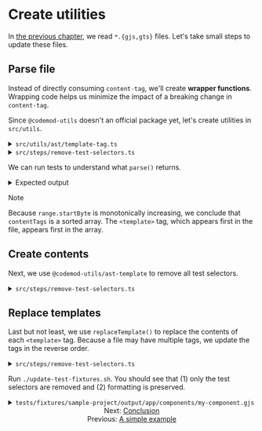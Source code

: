 # Create utilities

In [the previous chapter](./01-a-simple-example.md), we read `*.{gjs,gts}` files. Let's take small steps to update these files.


## Parse file

Instead of directly consuming `content-tag`, we'll create **wrapper functions**. Wrapping code helps us minimize the impact of a breaking change in `content-tag`.

Since `@codemod-utils` doesn't an official package yet, let's create utilities in `src/utils`.

<details>

<summary><code>src/utils/ast/template-tag.ts</code></summary>

```ts
import { Preprocessor } from 'content-tag';

const BufferMap = new Map<string, ArrayBuffer>();

function getBuffer(str: string): ArrayBuffer {
  let buffer = BufferMap.get(str);

  if (!buffer) {
    buffer = Buffer.from(str);
    BufferMap.set(str, buffer);
  }

  return buffer;
}

function sliceByteRange(
  str: string,
  indexStart: number,
  indexEnd?: number,
): string {
  const buffer = getBuffer(str);

  // eslint-disable-next-line @typescript-eslint/no-base-to-string
  return buffer.slice(indexStart, indexEnd).toString();
}

type Range = {
  endByte: number;
  endChar: number;
  startByte: number;
  startChar: number;
};

type ContentTag = {
  contentRange: Range;
  contents: string;
  endRange: Range;
  range: Range;
  startRange: Range;
  tagName: string;
  type: 'class-member' | 'expression';
};

export function parse(file: string): ContentTag[] {
  const preprocessor = new Preprocessor();

  return preprocessor.parse(file);
}

export function replaceTemplate(
  file: string,
  options: {
    contents: string;
    range: Range;
  },
): string {
  const { contents, range } = options;

  return [
    sliceByteRange(file, 0, range.startByte),
    '<template>',
    contents,
    '</template>',
    sliceByteRange(file, range.endByte, undefined),
  ].join('');
}
```

</details>

<details>

<summary><code>src/steps/remove-test-selectors.ts</code></summary>

```diff
import { readFileSync } from 'node:fs';
import { join } from 'node:path';

import { createFiles, findFiles } from '@codemod-utils/files';

import type { Options } from '../types/index.js';
+ import { parse } from '../utils/ast/template-tag.js';

export function removeTestSelectors(options: Options): void {
  const { projectRoot } = options;

  const filePaths = findFiles('app/components/**/*.{gjs,gts}', {
    projectRoot,
  });

  const fileMap = new Map(
    filePaths.map((filePath) => {
      const file = readFileSync(join(projectRoot, filePath), 'utf8');
+       const contentTags = parse(file);
+
+       contentTags.forEach((contentTag) => {
+         console.log(contentTag);
+       });

      return [filePath, file];
    }),
  );

  createFiles(fileMap, options);
}
```

</details>

We can run tests to understand what `parse()` returns.

<details>

<summary>Expected output</summary>

The fixture file has 3 `<template>` tags, so the array `contentTags` has 3 elements. The object keys that matter to us are `contents` and `range`.

```sh
❯ pnpm test

{
  type: 'expression',
  tagName: 'template',
  contents: '\n' +
    '  <div class={{styles.control}}>\n' +
    '    <button\n' +
    '      data-test-button="Increment"\n' +
    '      type="button"\n' +
    '      {{on "click" @onClick}}\n' +
    '    >\n' +
    '      Increment by 1\n' +
    '    </button>\n' +
    '  </div>\n',
  range: { startByte: 186, endByte: 388, startChar: 186, endChar: 388 },
  startRange: { startByte: 186, endByte: 196, startChar: 186, endChar: 196 },
  contentRange: { startByte: 196, endByte: 377, startChar: 196, endChar: 377 },
  endRange: { startByte: 377, endByte: 388, startChar: 377, endChar: 388 }
}
{
  type: 'expression',
  tagName: 'template',
  contents: '\n' +
    '    <div class={{styles.display}}>\n' +
    '      Count:\n' +
    '      <p class={{styles.count}} data-test-count ...attributes>\n' +
    '        {{@count}}\n' +
    '      </p>\n' +
    '    </div>\n' +
    '  ',
  range: { startByte: 408, endByte: 584, startChar: 408, endChar: 584 },
  startRange: { startByte: 408, endByte: 418, startChar: 408, endChar: 418 },
  contentRange: { startByte: 418, endByte: 573, startChar: 418, endChar: 573 },
  endRange: { startByte: 573, endByte: 584, startChar: 573, endChar: 584 }
}
{
  type: 'class-member',
  tagName: 'template',
  contents: '\n' +
    '      <div class={{styles.container}}>\n' +
    '        <Control\n' +
    '          @onClick={{this.increment}}\n' +
    '          />\n' +
    '        <Display @count={{this.count}} data-test-my-count />\n' +
    '      </div>\n' +
    '    ',
  range: { startByte: 711, endByte: 918, startChar: 711, endChar: 918 },
  startRange: { startByte: 711, endByte: 721, startChar: 711, endChar: 721 },
  contentRange: { startByte: 721, endByte: 907, startChar: 721, endChar: 907 },
  endRange: { startByte: 907, endByte: 918, startChar: 907, endChar: 918 }
}
```

</details>

> [!NOTE]
> Because `range.startByte` is monotonically increasing, we conclude that `contentTags` is a sorted array. The `<template>` tag, which appears first in the file, appears first in the array.


## Create contents

Next, we use `@codemod-utils/ast-template` to remove all test selectors.

<details>

<summary><code>src/steps/remove-test-selectors.ts</code></summary>

```diff
import { readFileSync } from 'node:fs';
import { join } from 'node:path';

+ import { AST } from '@codemod-utils/ast-template';
import { createFiles, findFiles } from '@codemod-utils/files';

import type { Options } from '../types/index.js';
import { parse } from '../utils/ast.js';

+ function removeDataTestAttributes(file: string): string {
+   const traverse = AST.traverse();
+ 
+   const ast = traverse(file, {
+     AttrNode(node) {
+       if (!node.name.startsWith('data-test')) {
+         return;
+       }
+ 
+       return null;
+     },
+   });
+ 
+   return AST.print(ast);
+ }
+
export function removeTestSelectors(options: Options): void {
  const { projectRoot } = options;

  const filePaths = findFiles('app/components/**/*.{gjs,gts}', {
    projectRoot,
  });

  const fileMap = new Map(
    filePaths.map((filePath) => {
      const file = readFileSync(join(projectRoot, filePath), 'utf8');
      const contentTags = parse(file);

      contentTags.forEach((contentTag) => {
-         console.log(contentTag);
+         const contents = removeDataTestAttributes(contentTag.contents);
+
+         console.log(contents);
      });

      return [filePath, file];
    }),
  );

  createFiles(fileMap, options);
}
```

</details>


## Replace templates

Last but not least, we use `replaceTemplate()` to replace the contents of each `<template>` tag. Because a file may have multiple tags, we update the tags in the reverse order.

<details>

<summary><code>src/steps/remove-test-selectors.ts</code></summary>

```diff
import { readFileSync } from 'node:fs';
import { join } from 'node:path';

import { AST } from '@codemod-utils/ast-template';
import { createFiles, findFiles } from '@codemod-utils/files';

import type { Options } from '../types/index.js';
- import { parse } from '../utils/ast.js';
+ import { parse, replaceTemplate } from '../utils/ast.js';

function removeDataTestAttributes(file: string): string {
  const traverse = AST.traverse();

  const ast = traverse(file, {
    AttrNode(node) {
      if (!node.name.startsWith('data-test')) {
        return;
      }

      return null;
    },
  });

  return AST.print(ast);
}

export function removeTestSelectors(options: Options): void {
  const { projectRoot } = options;

  const filePaths = findFiles('app/components/**/*.{gjs,gts}', {
    projectRoot,
  });

  const fileMap = new Map(
    filePaths.map((filePath) => {
-       const file = readFileSync(join(projectRoot, filePath), 'utf8');
+       let file = readFileSync(join(projectRoot, filePath), 'utf8');
      const contentTags = parse(file);

-       contentTags.forEach((contentTag) => {
+       contentTags.reverse().forEach((contentTag) => {
        const contents = removeDataTestAttributes(contentTag.contents);

-         console.log(contents);
+         file = replaceTemplate(file, {
+           contents,
+           range: contentTag.range,
+         });
      });

      return [filePath, file];
    }),
  );

  createFiles(fileMap, options);
}
```

</details>

Run `./update-test-fixtures.sh`. You should see that (1) only the test selectors are removed and (2) formatting is preserved.

<details>

<summary><code>tests/fixtures/sample-project/output/app/components/my-component.gjs</code></summary>

```diff
import { on } from '@ember/modifier';
import Component from '@glimmer/component';
import { tracked } from '@glimmer/tracking';

import styles from './my-component.css';

const Control =
<template>
  <div class={{styles.control}}>
    <button
-       data-test-button="Increment"
      type="button"
      {{on "click" @onClick}}
    >
      Increment by 1
    </button>
  </div>
</template>

const Display =
  <template>
    <div class={{styles.display}}>
      Count:
-       <p class={{styles.count}} data-test-count ...attributes>
+       <p class={{styles.count}} ...attributes>
        {{@count}}
      </p>
    </div>
  </template>

export default class MyComponent extends Component {
  @tracked count = 0;

  increment = () => {
    this.count++;
  }

    <template>
      <div class={{styles.container}}>
        <Control
          @onClick={{this.increment}}
          />
-         <Display @count={{this.count}} data-test-my-count />
+         <Display @count={{this.count}} />
      </div>
    </template>
}
```

</details>


<div align="center">
  <div>
    Next: <a href="./03-conclusion.md">Conclusion</a>
  </div>
  <div>
    Previous: <a href="./01-a-simple-example.md">A simple example</a>
  </div>
</div>
